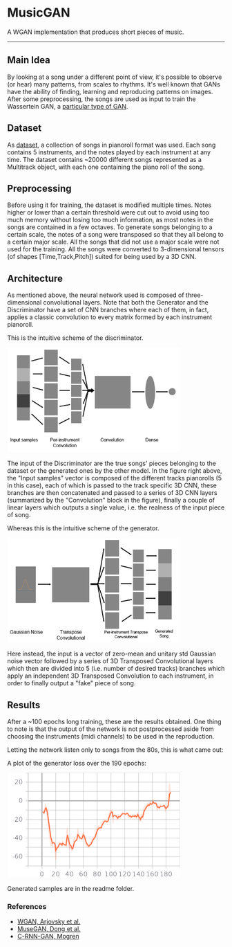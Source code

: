 # MusicGAN  
A WGAN implementation that produces short pieces of music.

---

## Main Idea

By looking at a song under a different point of view, it's possible to observe (or hear) many patterns, from scales to rhythms. 
It's well known that GANs have the ability of finding, learning and reproducing patterns on images.
After some preprocessing, the songs are used as input to train the Wassertein GAN, a [particular type of GAN](https://arxiv.org/pdf/1701.07875.pdf).

## Dataset

As [dataset](http://colinraffel.com/projects/lmd/), a collection of songs in pianoroll format was used. Each song contains 5 instruments, and the notes played by
each instrument at any time. The dataset contains ~20000 different songs represented as a Multitrack object, with each one containing the piano roll of the song.  

## Preprocessing

Before using it for training, the dataset is modified multiple times. Notes higher or lower than a certain threshold were cut out
to avoid using too much memory without losing too much information, as most notes in the songs are contained in a few octaves.
To generate songs belonging to a certain scale, the notes of a song were transposed so that they all belong to a certain major scale.
All the songs that did not use a major scale were not used for the training.
All the songs were converted to 3-dimensional tensors (of shapes \[Time,Track,Pitch]) suited for being used by a 3D CNN.

## Architecture

As mentioned above, the neural network used is composed of three-dimensional convolutional layers. Note that both the Generator and the Discriminator have a set of CNN branches where each of them, in fact, applies a classic convolution to every matrix formed by each instrument pianoroll.

This is the intuitive scheme of the discriminator.

<img src="readme/Discriminator.png" width="400" height="242">

The input of the Discriminator are the true songs' pieces belonging to the dataset or the generated ones by the other model. In the figure right above, the "Input samples" vector is composed of the different tracks pianorolls (5 in this case), each of which is passed to the track specific 3D CNN, these branches are then concatenated and passed to a series of 3D CNN layers (summarized by the "Convolution" block in the figure), finally a couple of linear layers which outputs a single value, i.e. the realness of the input piece of song.

Whereas this is the intuitive scheme of the generator.

<img src="readme/Generator.png" width="400" height="242">

Here instead, the input is a vector of zero-mean and unitary std Gaussian noise vector followed by a series of 3D Transposed Convolutional layers which then are divided into 5 (i.e. number of desired tracks) branches which apply an independent 3D Transposed Convolution to each instrument, in order to finally output a "fake" piece of song.


## Results

After a ~100 epochs long training, these are the results obtained. One thing to note is that the output of the network is not postprocessed aside from choosing the instruments (midi channels) to be used in the reproduction. 

Letting the network listen only to songs from the 80s, this is what came out:

A plot of the generator loss over the 190 epochs:

<img src="readme/Loss_Generator.png" width="400" height="242">

Generated samples are in the readme folder.

### References

- [WGAN, Arjovsky et al.](https://arxiv.org/pdf/1701.07875.pdf)
- [MuseGAN, Dong et al.](https://arxiv.org/pdf/1709.06298.pdf)
- [C-RNN-GAN, Mogren](http://mogren.one/publications/2016/c-rnn-gan/mogren2016crnngan.pdf)